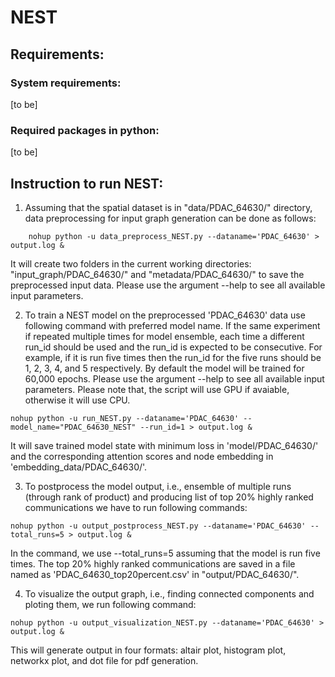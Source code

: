 
# NEST
## Requirements:
###   System requirements: 
[to be]
###   Required packages in python: 
[to be]
  
## Instruction to run NEST:
   
1. Assuming that the spatial dataset is in "data/PDAC_64630/" directory, data preprocessing for input graph generation can be done as follows:
````
    nohup python -u data_preprocess_NEST.py --dataname='PDAC_64630' > output.log & 
````
It will create two folders in the current working directories: "input_graph/PDAC_64630/" and "metadata/PDAC_64630/" to save the preprocessed input data. Please use the argument --help to see all available input parameters.  

2. To train a NEST model on the preprocessed 'PDAC_64630' data use following command with preferred model name. If the same experiment if repeated multiple times for model ensemble, each time a different run_id should be used and the run_id is expected to be consecutive. For example, if it is run five times then the run_id for the five runs should be 1, 2, 3, 4, and 5 respectively. By default the model will be trained for 60,000 epochs. Please use the argument --help to see all available input parameters. Please note that, the script will use GPU if avaiable, otherwise it will use CPU. 

``nohup python -u run_NEST.py --dataname='PDAC_64630' --model_name="PDAC_64630_NEST" --run_id=1 > output.log & ``

  It will save trained model state with minimum loss in 'model/PDAC_64630/' and the corresponding attention scores and node embedding in 'embedding_data/PDAC_64630/'.   

3. To postprocess the model output, i.e., ensemble of multiple runs (through rank of product) and producing list of top 20% highly ranked communications we have to run following commands:

``nohup python -u output_postprocess_NEST.py --dataname='PDAC_64630' --total_runs=5 > output.log & ``

  In the command, we use --total_runs=5 assuming that the model is run five times. The top 20% highly ranked communications are saved in a file named as 'PDAC_64630_top20percent.csv' in "output/PDAC_64630/".  

4. To visualize the output graph, i.e., finding connected components and ploting them, we run following command:

``nohup python -u output_visualization_NEST.py --dataname='PDAC_64630' > output.log & ``

  This will generate output in four formats: altair plot, histogram plot, networkx plot, and dot file for pdf generation. 
